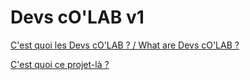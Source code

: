 # Devs cO'LAB v1

[C'est quoi les Devs cO'LAB ? / What are Devs cO'LAB ?](https://github.com/lab-o/devs-colab/tree/master/)

[C'est quoi ce projet-là ?](https://github.com/lab-o/devs-colab/tree/master/v1)
